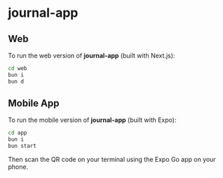 # journal-app

## Web

To run the web version of **journal-app** (built with Next.js):

```sh
cd web
bun i
bun d
```

## Mobile App

To run the mobile version of **journal-app** (built with Expo):

```sh
cd app
bun i
bun start
```

Then scan the QR code on your terminal using the Expo Go app on your phone.
